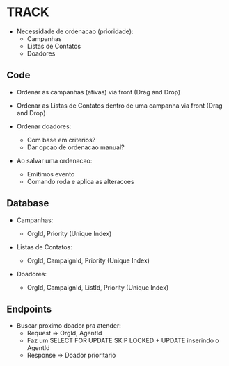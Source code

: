 # TRACK

- Necessidade de ordenacao (prioridade):
    - Campanhas
    - Listas de Contatos
    - Doadores

## Code

- Ordenar as campanhas (ativas) via front (Drag and Drop)
- Ordenar as Listas de Contatos dentro de uma campanha via front (Drag and Drop)
- Ordenar doadores:
    - Com base em criterios?
    - Dar opcao de ordenacao manual?

- Ao salvar uma ordenacao:
    - Emitimos evento
    - Comando roda e aplica as alteracoes

## Database

- Campanhas:
    - OrgId, Priority (Unique Index)

- Listas de Contatos:
    - OrgId, CampaignId, Priority (Unique Index)

- Doadores:
    - OrgId, CampaignId, ListId, Priority (Unique Index)


## Endpoints

- Buscar proximo doador pra atender:
    - Request => OrgId, AgentId
    - Faz um SELECT FOR UPDATE SKIP LOCKED + UPDATE inserindo o AgentId
    - Response => Doador prioritario
